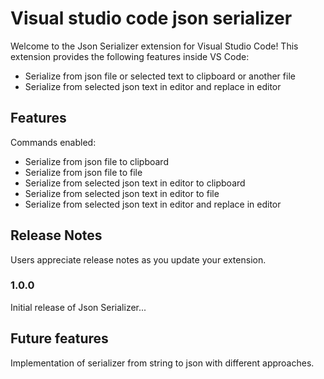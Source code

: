 # Visual studio code json serializer

Welcome to the Json Serializer extension for Visual Studio Code! This extension provides the following features inside VS Code:
- Serialize from json file or selected text to clipboard or another file
- Serialize from selected json text in editor and replace in editor


## Features

Commands enabled:

- Serialize from json file to clipboard
- Serialize from json file to file
- Serialize from selected json text in editor to clipboard
- Serialize from selected json text in editor to file
- Serialize from selected json text in editor and replace in editor

## Release Notes

Users appreciate release notes as you update your extension.

### 1.0.0

Initial release of Json Serializer...

## Future features

Implementation of serializer from string to json with different approaches.
